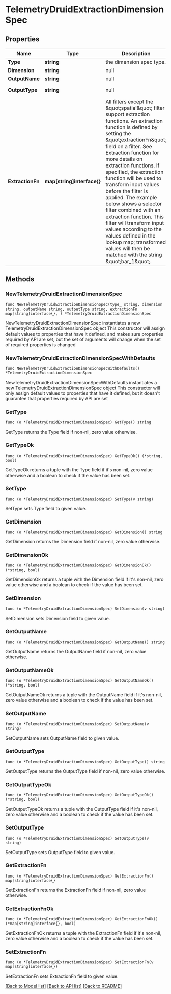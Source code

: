 # TelemetryDruidExtractionDimensionSpec

## Properties

Name | Type | Description | Notes
------------ | ------------- | ------------- | -------------
**Type** | **string** | the dimension spec type. | 
**Dimension** | **string** | null | 
**OutputName** | **string** | null | 
**OutputType** | **string** | null | [default to "STRING"]
**ExtractionFn** | **map[string]interface{}** | All filters except the \&quot;spatial\&quot; filter support extraction functions. An extraction function is defined by setting the \&quot;extractionFn\&quot; field on a filter. See Extraction function for more details on extraction functions. If specified, the extraction function will be used to transform input values before the filter is applied. The example below shows a selector filter combined with an extraction function. This filter will transform input values according to the values defined in the lookup map; transformed values will then be matched with the string \&quot;bar_1\&quot;. | 

## Methods

### NewTelemetryDruidExtractionDimensionSpec

`func NewTelemetryDruidExtractionDimensionSpec(type_ string, dimension string, outputName string, outputType string, extractionFn map[string]interface{}, ) *TelemetryDruidExtractionDimensionSpec`

NewTelemetryDruidExtractionDimensionSpec instantiates a new TelemetryDruidExtractionDimensionSpec object
This constructor will assign default values to properties that have it defined,
and makes sure properties required by API are set, but the set of arguments
will change when the set of required properties is changed

### NewTelemetryDruidExtractionDimensionSpecWithDefaults

`func NewTelemetryDruidExtractionDimensionSpecWithDefaults() *TelemetryDruidExtractionDimensionSpec`

NewTelemetryDruidExtractionDimensionSpecWithDefaults instantiates a new TelemetryDruidExtractionDimensionSpec object
This constructor will only assign default values to properties that have it defined,
but it doesn't guarantee that properties required by API are set

### GetType

`func (o *TelemetryDruidExtractionDimensionSpec) GetType() string`

GetType returns the Type field if non-nil, zero value otherwise.

### GetTypeOk

`func (o *TelemetryDruidExtractionDimensionSpec) GetTypeOk() (*string, bool)`

GetTypeOk returns a tuple with the Type field if it's non-nil, zero value otherwise
and a boolean to check if the value has been set.

### SetType

`func (o *TelemetryDruidExtractionDimensionSpec) SetType(v string)`

SetType sets Type field to given value.


### GetDimension

`func (o *TelemetryDruidExtractionDimensionSpec) GetDimension() string`

GetDimension returns the Dimension field if non-nil, zero value otherwise.

### GetDimensionOk

`func (o *TelemetryDruidExtractionDimensionSpec) GetDimensionOk() (*string, bool)`

GetDimensionOk returns a tuple with the Dimension field if it's non-nil, zero value otherwise
and a boolean to check if the value has been set.

### SetDimension

`func (o *TelemetryDruidExtractionDimensionSpec) SetDimension(v string)`

SetDimension sets Dimension field to given value.


### GetOutputName

`func (o *TelemetryDruidExtractionDimensionSpec) GetOutputName() string`

GetOutputName returns the OutputName field if non-nil, zero value otherwise.

### GetOutputNameOk

`func (o *TelemetryDruidExtractionDimensionSpec) GetOutputNameOk() (*string, bool)`

GetOutputNameOk returns a tuple with the OutputName field if it's non-nil, zero value otherwise
and a boolean to check if the value has been set.

### SetOutputName

`func (o *TelemetryDruidExtractionDimensionSpec) SetOutputName(v string)`

SetOutputName sets OutputName field to given value.


### GetOutputType

`func (o *TelemetryDruidExtractionDimensionSpec) GetOutputType() string`

GetOutputType returns the OutputType field if non-nil, zero value otherwise.

### GetOutputTypeOk

`func (o *TelemetryDruidExtractionDimensionSpec) GetOutputTypeOk() (*string, bool)`

GetOutputTypeOk returns a tuple with the OutputType field if it's non-nil, zero value otherwise
and a boolean to check if the value has been set.

### SetOutputType

`func (o *TelemetryDruidExtractionDimensionSpec) SetOutputType(v string)`

SetOutputType sets OutputType field to given value.


### GetExtractionFn

`func (o *TelemetryDruidExtractionDimensionSpec) GetExtractionFn() map[string]interface{}`

GetExtractionFn returns the ExtractionFn field if non-nil, zero value otherwise.

### GetExtractionFnOk

`func (o *TelemetryDruidExtractionDimensionSpec) GetExtractionFnOk() (*map[string]interface{}, bool)`

GetExtractionFnOk returns a tuple with the ExtractionFn field if it's non-nil, zero value otherwise
and a boolean to check if the value has been set.

### SetExtractionFn

`func (o *TelemetryDruidExtractionDimensionSpec) SetExtractionFn(v map[string]interface{})`

SetExtractionFn sets ExtractionFn field to given value.



[[Back to Model list]](../README.md#documentation-for-models) [[Back to API list]](../README.md#documentation-for-api-endpoints) [[Back to README]](../README.md)



